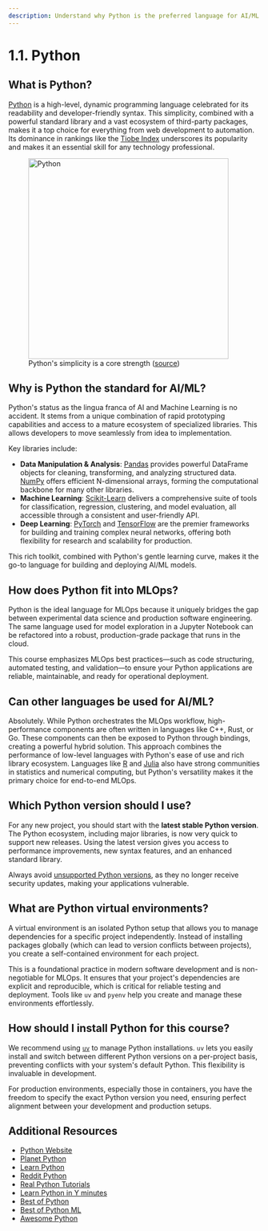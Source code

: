 ```yaml
---
description: Understand why Python is the preferred language for AI/ML projects and learn how to choose the right Python version and install it for your development environment.
---
```


# 1.1. Python

## What is Python?

[Python](https://www.python.org/) is a high-level, dynamic programming language celebrated for its readability and developer-friendly syntax. This simplicity, combined with a powerful standard library and a vast ecosystem of third-party packages, makes it a top choice for everything from web development to automation. Its dominance in rankings like the [Tiobe Index](https://www.tiobe.com/tiobe-index/) underscores its popularity and makes it an essential skill for any technology professional.

<figure markdown="span">
  <img src="https://imgs.xkcd.com/comics/python.png" alt="Python" width="400" />
  <figcaption>Python's simplicity is a core strength (<a href="https://xkcd.com/353/">source</a>)</figcaption>
</figure>

## Why is Python the standard for AI/ML?

Python's status as the lingua franca of AI and Machine Learning is no accident. It stems from a unique combination of rapid prototyping capabilities and access to a mature ecosystem of specialized libraries. This allows developers to move seamlessly from idea to implementation.

Key libraries include:
- **Data Manipulation & Analysis**: [Pandas](https://pandas.pydata.org/) provides powerful DataFrame objects for cleaning, transforming, and analyzing structured data. [NumPy](https://numpy.org/) offers efficient N-dimensional arrays, forming the computational backbone for many other libraries.
- **Machine Learning**: [Scikit-Learn](https://scikit-learn.org/) delivers a comprehensive suite of tools for classification, regression, clustering, and model evaluation, all accessible through a consistent and user-friendly API.
- **Deep Learning**: [PyTorch](https://pytorch.org/) and [TensorFlow](https://www.tensorflow.org/) are the premier frameworks for building and training complex neural networks, offering both flexibility for research and scalability for production.

This rich toolkit, combined with Python's gentle learning curve, makes it the go-to language for building and deploying AI/ML models.

## How does Python fit into MLOps?

Python is the ideal language for MLOps because it uniquely bridges the gap between experimental data science and production software engineering. The same language used for model exploration in a Jupyter Notebook can be refactored into a robust, production-grade package that runs in the cloud.

This course emphasizes MLOps best practices—such as code structuring, automated testing, and validation—to ensure your Python applications are reliable, maintainable, and ready for operational deployment.

## Can other languages be used for AI/ML?

Absolutely. While Python orchestrates the MLOps workflow, high-performance components are often written in languages like C++, Rust, or Go. These components can then be exposed to Python through bindings, creating a powerful hybrid solution. This approach combines the performance of low-level languages with Python's ease of use and rich library ecosystem. Languages like [R](https://www.r-project.org/) and [Julia](https://julialang.org/) also have strong communities in statistics and numerical computing, but Python's versatility makes it the primary choice for end-to-end MLOps.

## Which Python version should I use?

For any new project, you should start with the **latest stable Python version**. The Python ecosystem, including major libraries, is now very quick to support new releases. Using the latest version gives you access to performance improvements, new syntax features, and an enhanced standard library.

Always avoid [unsupported Python versions](https://devguide.python.org/versions/), as they no longer receive security updates, making your applications vulnerable.

## What are Python virtual environments?

A virtual environment is an isolated Python setup that allows you to manage dependencies for a specific project independently. Instead of installing packages globally (which can lead to version conflicts between projects), you create a self-contained environment for each project.

This is a foundational practice in modern software development and is non-negotiable for MLOps. It ensures that your project's dependencies are explicit and reproducible, which is critical for reliable testing and deployment. Tools like `uv` and `pyenv` help you create and manage these environments effortlessly.

## How should I install Python for this course?

We recommend using [`uv`](https://docs.astral.sh/uv/guides/install-python/) to manage Python installations. `uv` lets you easily install and switch between different Python versions on a per-project basis, preventing conflicts with your system's default Python. This flexibility is invaluable in development.

For production environments, especially those in containers, you have the freedom to specify the exact Python version you need, ensuring perfect alignment between your development and production setups.

## Additional Resources

- [Python Website](https://www.python.org/)
- [Planet Python](https://planetpython.org/)
- [Learn Python](https://www.learnpython.org/)
- [Reddit Python](https://www.reddit.com/r/Python/)
- [Real Python Tutorials](https://realpython.com/)
- [Learn Python in Y minutes](https://learnxinyminutes.com/docs/python/)
- [Best of Python](https://github.com/ml-tooling/best-of-python)
- [Best of Python ML](https://github.com/ml-tooling/best-of-ml-python)
- [Awesome Python](https://github.com/vinta/awesome-python)
